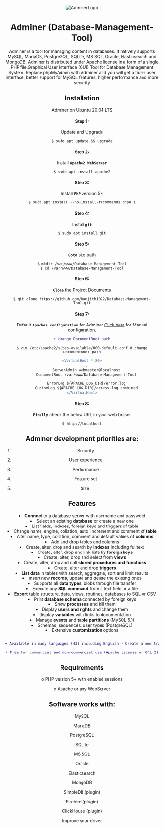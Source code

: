 <center>
<img src= "https://ps.w.org/pexlechris-adminer/assets/banner-1544x500.jpg?rev=2685110" alt='AdminerLogo'>
<center>

# Adminer (Database-Management-Tool)

Adminer is a tool for managing content in databases. It natively supports MySQL, MariaDB, PostgreSQL, SQLite, MS SQL, Oracle, Elasticsearch and MongoDB. Adminer is distributed under Apache license in a form of a single PHP file.Graphical User Interface (GUI) Tool for Database Management System.
Replace phpMyAdmin with Adminer and you will get a tidier user interface, better support for MySQL features, higher performance and more security

## Installation
Adminer on Ubuntu 20.04 LTS

#### Step 1:
Update and Upgrade 
```
$ sudo apt update && upgrade
```

#### Step 2:
Install <strong>```Apache2 WebServer```</strong>
```
$ sudo apt install apache2
```

#### Step 3:
Install <strong>```PHP```</strong> version 5+
```
$ sudo apt install --no-install-recommends php8.1
```

#### Step 4:
Install <strong>```git```</strong>
```
$ sudo apt install git
```

#### Step 5:
<strong>```Goto```</strong> site path
```
$ mkdir /var/www/Database-Management-Tool
$ cd /var/www/Database-Management-Tool
```


#### Step 6:
<strong>```Clone```</strong> the Project Documents
```
$ git clone https://github.com/Ranjith1022/Database-Management-Tool.git
```

#### Step 7:
Default <strong>```Apache2 configuration```</strong> for Adminer <a href="https://www.digitalocean.com/community/tutorials/how-to-set-up-apache-virtual-hosts-on-ubuntu-20-04">Click here</a> for Manual configuration.

```diff
+ change DocumentRoot path
```
```
$ vim /etc/apache2/sites-available/000-default.conf # change DocumentRoot path
```
```diff
<VirtualHost *:80>
  ...
    ServerAdmin webmaster@localhost
    DocumentRoot /var/www/Database-Management-Tool
   ...
    ErrorLog ${APACHE_LOG_DIR}/error.log
    CustomLog ${APACHE_LOG_DIR}/access.log combined
</VirtualHost>
```


#### Step 8:
<strong>```Finally```</strong> check the below URL in your web broser
```
$ http://localhost
```


## Adminer development priorities are:
1. Security

2. User experience

3. Performance

4. Feature set

5. Size.

## Features

<li><strong>Connect</strong> to a database server with username and password</li>
	<li>Select an existing <strong>database</strong> or create a new one</li>
	<li>List fields, indexes, foreign keys and triggers of table</li>
	<li>Change name, engine, collation, auto_increment and comment of <strong>table</strong></li>
	<li>Alter name, type, collation, comment and default values of <strong>columns</strong></li>
	<li>Add and drop tables and columns</li>
	<li>Create, alter, drop and search by <strong>indexes</strong> including fulltext</li>
	<li>Create, alter, drop and link lists by <strong>foreign keys</strong></li>
	<li>Create, alter, drop and select from <strong>views</strong></li>
	<li>Create, alter, drop and call <strong>stored procedures and functions</strong></li>
	<li>Create, alter and drop <strong>triggers</strong></li>
	<li><strong>List data</strong> in tables with search, aggregate, sort and limit results</li>
	<li>Insert new <strong>records</strong>, update and delete the existing ones</li>
	<li>Supports all <strong>data types</strong>, blobs through file transfer</li>
	<li>Execute any <strong>SQL command</strong> from a text field or a file</li>
	<li><strong>Export</strong> table structure, data, views, routines, databases to SQL or CSV</li>
	<li>Print <strong>database schema</strong> connected by foreign keys</li>
	<li>Show <strong>processes</strong> and kill them</li>
	<li>Display <strong>users and rights</strong> and change them</li>
	<li>Display <strong>variables</strong> with links to documentation</li>
	<li>Manage <strong>events</strong> and <strong>table partitions</strong> (MySQL 5.1)</li>
	<li>Schemas, sequences, user types (PostgreSQL)</li>
	<li>Extensive <strong>customization</strong> options</li>
  
  ```diff
  
  + Available in many languages (43) including English - Create a new translation
  
  + Free for commercial and non-commercial use (Apache License or GPL 2)
  
```
  
    
  ## Requirements
  o	PHP version 5+ with enabled sessions
  
  o	Apache or any WebServer


  ## Software works with:
  MySQL
  
  MariaDB
  
  PostgreSQL
  
  SQLite
  
  MS SQL
  
  Oracle
  
  Elasticsearch
  
  MongoDB
  
  SimpleDB (plugin)
  
  Firebird (plugin)
  
  ClickHouse (plugin)
  
  Improve your driver
